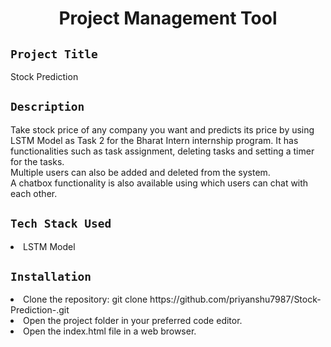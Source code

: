 <h1 align="center">
  <a href="# Stock Prediction"></a>
  Project Management Tool
</h1>

## `Project Title`
Stock Prediction

## `Description`
Take stock price of any company you
want and predicts its price by using LSTM Model as Task 2 for the Bharat Intern internship program. It has functionalities such as task assignment, deleting tasks and setting a timer for the tasks.
<br>
Multiple users can also be added and deleted from the system.
<br>
A chatbox functionality is also available using which users can chat with each other.

## `Tech Stack Used`
<li>LSTM Model</li>

## `Installation`
<li>Clone the repository: git clone https://github.com/priyanshu7987/Stock-Prediction-.git </li>
<li>Open the project folder in your preferred code editor.</li>
<li>Open the index.html file in a web browser.</li>